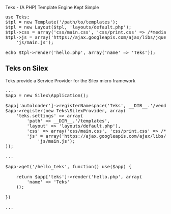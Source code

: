 Teks - (A PHP) Template Engine Kept Simple

<pre>use Teks;
$tpl = new Template('/path/to/templates');
$tpl = new Layout($tpl, 'layouts/default.php');
$tpl->css = array('css/main.css', 'css/print.css' => /*media:*/ 'print');
$tpl->js = array('https://ajax.googleapis.com/ajax/libs/jquery/1/jquery.js', 
    'js/main.js');

echo $tpl->render('hello.php', array('name' => 'Teks'));
</pre>

## Teks on Silex
Teks provide a Service Provider for the Silex micro framework

<pre>...
$app = new Silex\Application(); 

$app['autoloader']->registerNamespace('Teks', __DIR__.'/vendors');
$app->register(new Teks\SilexProvider, array(
    'teks.settings' => array(
        'path' => __DIR__.'/templates',
        'layout' => 'layouts/default.php'),
        'css' => array('css/main.css', 'css/print.css' => /*media:*/ 'print')
        'js' = array('https://ajax.googleapis.com/ajax/libs/jquery/1/jquery.js', 
            'js/main.js');
));

...

$app->get('/hello_teks', function() use($app) { 
    
    return $app['teks']->render('hello.php', array(
        'name' => 'Teks'
    ));

})

...</pre>